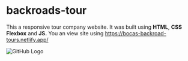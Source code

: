 # backroads-tour
This a responsive tour company website. It was built using **HTML**, **CSS Flexbox** and **JS.**
You an view site using https://bocas-backroad-tours.netlify.app/

![GitHub Logo](/images/complete-project.png)
